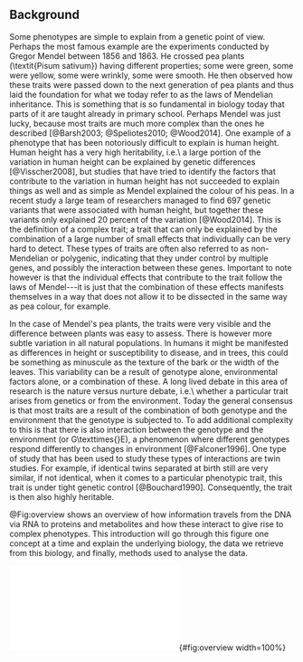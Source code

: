 ## Background

Some phenotypes are simple to explain from a genetic point of view. Perhaps the most famous example are the experiments conducted by Gregor Mendel between 1856 and 1863. He crossed pea plants (\textit{Pisum sativum}) having different properties; some were green, some were yellow, some were wrinkly, some were smooth. He then observed how these traits were passed down to the next generation of pea plants and thus laid the foundation for what we today refer to as the laws of Mendelian inheritance. This is something that is so fundamental in biology today that parts of it are taught already in primary school. Perhaps Mendel was just lucky, because most traits are much more complex than the ones he described [@Barsh2003; @Speliotes2010; @Wood2014]. One example of a phenotype that has been notoriously difficult to explain is human height. Human height has a very high heritability, i.e.\ a large portion of the variation in human height can be explained by genetic differences [@Visscher2008], but studies that have tried to identify the factors that contribute to the variation in human height has not succeeded to explain things as well and as simple as Mendel explained the colour of his peas. In a recent study a large team of researchers managed to find 697 genetic variants that were associated with human height, but together these variants only explained 20 percent of the variation [@Wood2014]. This is the definition of a complex trait; a trait that can only be explained by the combination of a large number of small effects that individually can be very hard to detect. These types of traits are often also referred to as non-Mendelian or polygenic, indicating that they under control by multiple genes, and possibly the interaction between these genes. Important to note however is that the individual effects that contribute to the trait follow the laws of Mendel---it is just that the combination of these effects manifests themselves in a way that does not allow it to be dissected in the same way as pea colour, for example.

In the case of Mendel's pea plants, the traits were very visible and the difference between plants was easy to assess. There is however more subtle variation in all natural populations. In humans it might be manifested as differences in height or susceptibility to disease, and in trees, this could be something as minuscule as the texture of the bark or the width of the leaves. This variability can be a result of genotype alone, environmental factors alone, or a combination of these. A long lived debate in this area of research is the nature versus nurture debate, i.e.\ whether a particular trait arises from genetics or from the environment. Today the general consensus is that most traits are a result of the combination of both genotype and the environment that the genotype is subjected to. To add additional complexity to this is that there is also interaction between the genotype and the environment (or G\texttimes{}E), a phenomenon where different genotypes respond differently to changes in environment [@Falconer1996]. One type of study that has been used to study these types of interactions are twin studies. For example, if identical twins separated at birth still are very similar, if not identical, when it comes to a particular phenotypic trait, this trait is under tight genetic control [@Bouchard1990]. Consequently, the trait is then also highly heritable.

@Fig:overview shows an overview of how information travels from the DNA via RNA to proteins and metabolites and how these interact to give rise to complex phenotypes. This introduction will go through this figure one concept at a time and explain the underlying biology, the data we retrieve from this biology, and finally, methods used to analyse the data.

![The different types of data and the technologies used to measure/observe them.](figures/overview.pdf){#fig:overview width=100%}
